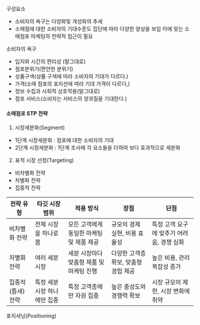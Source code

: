 
구성요소

- 소비자의 욕구는 다양화및 개성화의 추세
- 소매점에 대한 소비자의 기대수준도 집단에 따라 다양한 양상을 보임
이에 맞는 소매점포 마케팅의 전략적 접근이 필요

소비자의 욕구

- 입지와 시간의 편리성 (말그대로)
- 점포분위기(편안한 분위기)
- 상품구색(상품 구색에 따라 소비자의 기대가 다르다.)
- 가격(소매 점포의 포지션에 따라 기대 가격이 다르다,)
- 정보 수집과 사회적 상호작용(말그대로)
- 점포 서비스(소비자는 서비스의 양과질을 기대한다.)



#### 소매점포 STP 전략

1. 시장세분화(Segment)

- 1단계 시장세분화 : 점포에 대한 소비자의 기대
- 2단계 시장세분화 : 1단계 조사에 각 요소들을 더하여 보다 효과적으로 세분화

2. 표적 시장 선정(Targeting)
- 비차별화 전략
- 차별화 전략
- 집중적 전략

|전략 유형|타깃 시장 범위|적용 방식|장점|단점|
|---|---|---|---|---|
|비차별화 전략|전체 시장을 하나로 봄|모든 고객에게 동일한 마케팅 및 제품 제공|규모의 경제 실현, 비용 효율성|특정 고객 요구에 맞추기 어려움, 경쟁 심화|
|차별화 전략|여러 세분 시장|세분 시장마다 맞춤형 제품 및 마케팅 진행|다양한 고객층 확보, 맞춤형 경험 제공|높은 비용, 관리 복잡성 증가|
|집중적(틈새) 전략|특정 세분 시장 하나에만 집중|특정 고객층에만 자원 집중|높은 충성도와 경쟁력 확보|시장 규모의 제한, 시장 변화에 취약|

포지셔닝(Positioning)
